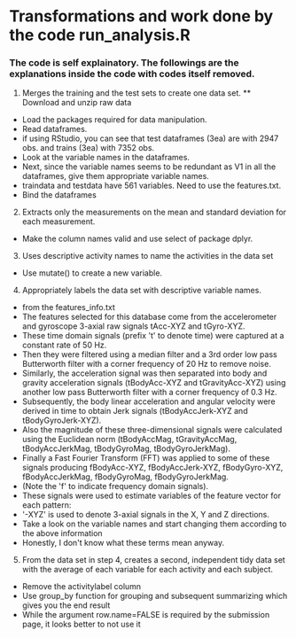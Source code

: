 

# Transformations and work done by the code run_analysis.R
### The code is self explainatory. The followings are the explanations inside the code with codes itself removed.
1. Merges the training and the test sets to create one data set.
** Download and unzip raw data
* Load the packages required for data manipulation.
* Read dataframes.
* if using RStudio, you can see that test dataframes (3ea) are with 2947 obs. and trains (3ea) with 7352 obs. 
* Look at the variable names in the dataframes.
* Next, since the variable names seems to be redundant as V1 in all the dataframes, give them appropriate variable names.  
* traindata and testdata have 561 variables. Need to use the features.txt.
* Bind the dataframes

2. Extracts only the measurements on the mean and standard deviation for each measurement.
* Make the column names valid and use select of package dplyr.

3. Uses descriptive activity names to name the activities in the data set
* Use mutate() to create a new variable.

4. Appropriately labels the data set with descriptive variable names.
* from the features_info.txt
* The features selected for this database come from the accelerometer and gyroscope 3-axial raw signals tAcc-XYZ and tGyro-XYZ. 
* These time domain signals (prefix 't' to denote time) were captured at a constant rate of 50 Hz. 
* Then they were filtered using a median filter and a 3rd order low pass Butterworth filter with a corner frequency of 20 Hz to remove noise. 
* Similarly, the acceleration signal was then separated into body and gravity acceleration signals (tBodyAcc-XYZ and tGravityAcc-XYZ) using another low pass Butterworth filter with a corner frequency of 0.3 Hz. 
* Subsequently, the body linear acceleration and angular velocity were derived in time to obtain Jerk signals (tBodyAccJerk-XYZ and tBodyGyroJerk-XYZ). 
* Also the magnitude of these three-dimensional signals were calculated using the Euclidean norm (tBodyAccMag, tGravityAccMag, tBodyAccJerkMag, tBodyGyroMag, tBodyGyroJerkMag). 
* Finally a Fast Fourier Transform (FFT) was applied to some of these signals producing fBodyAcc-XYZ, fBodyAccJerk-XYZ, fBodyGyro-XYZ, fBodyAccJerkMag, fBodyGyroMag, fBodyGyroJerkMag. 
* (Note the 'f' to indicate frequency domain signals). 
* These signals were used to estimate variables of the feature vector for each pattern:  
* '-XYZ' is used to denote 3-axial signals in the X, Y and Z directions.
* Take a look on the variable names and start changing them according to the above information
* Honestly, I don't know what these terms mean anyway.

5. From the data set in step 4, creates a second, independent tidy data set with the average of each variable for each activity and each subject.
* Remove the activitylabel column
* Use group_by function for grouping and subsequent summarizing which gives you the end result
* While the argument row.name=FALSE is required by the submission page, it looks better to not use it

